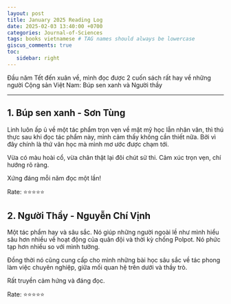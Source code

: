 ```yaml
---
layout: post
title: January 2025 Reading Log
date: 2025-02-03 13:40:00 +0700
categories: Journal-of-Sciences
tags: books vietnamese # TAG names should always be lowercase
giscus_comments: true
toc:
   sidebar: right
---
```


Đầu năm Tết đến xuân về, mình đọc được 2 cuốn sách rất hay về những người Cộng sản Việt Nam: Búp sen xanh và Người thầy

---

## 1. Búp sen xanh - Sơn Tùng

Linh luôn ấp ủ về một tác phẩm trọn vẹn về mặt mỹ học lẫn nhân văn, thì thú thực sau khi đọc tác phẩm này, mình cảm thấy không cần thiết nữa. Bởi vì đây chính là thứ văn học mà mình mơ ước được chạm tới.

Vừa có màu hoài cổ, vừa chân thật lại đôi chút sử thi. Cảm xúc trọn vẹn, chí hướng rõ ràng.

Xứng đáng mỗi năm đọc một lần!

Rate: :star::star::star::star::star:

## 2. Người Thầy - Nguyễn Chí Vịnh

Một tác phẩm hay và sâu sắc. Nó giúp những người ngoài lề như mình hiểu sâu hơn nhiều về hoạt động của quân đội và thời kỳ chống Polpot. Nó phức tạp hơn nhiều so với mình tưởng.

Đồng thời nó cũng cung cấp cho mình những bài học sâu sắc về tác phong làm việc chuyên nghiệp, giữa mối quan hệ trên dưới và thầy trò.

Rất truyền cảm hứng và đáng đọc.

Rate: :star::star::star::star::star:
